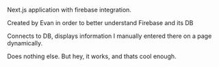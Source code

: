 Next.js application with firebase integration.

Created by Evan in order to better understand Firebase and its DB

Connects to DB, displays information I manually entered there on a page dynamically.

Does nothing else. But hey, it works, and thats cool enough.